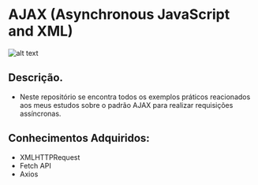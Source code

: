 # AJAX (Asynchronous JavaScript and XML)
![alt text](https://cms-assets.tutsplus.com/uploads/users/71/courses/1235/preview_image/practice-javascript-and-learn-ajax-400x277.png)
## Descrição.
 - Neste repositório se encontra todos os exemplos práticos reacionados aos meus estudos sobre o padrão AJAX para realizar requisições assíncronas.
 
## Conhecimentos Adquiridos:
 - XMLHTTPRequest
 - Fetch API
 - Axios
